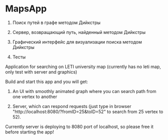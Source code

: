 MapsApp
=======


1) Поиск путей в графе методом Дийкстры

2) Сервер, возвращающий путь, найденный методом Дийкстры

3) Графический интерфейс для визуализации поиска методом Дийкстры

4) Тесты


Application for searching on LETI university map (currently has no leti map, only test with server and graphics)

Build and start this app and you will get:

1) An UI with smoothly animated graph where you can search path from one vertex to another

2) Server, which can respond requests (just type in browser "http://localhost:8080/?fromID=25&toID=52" to search from 25 vertex to 52).

Currently server is deploying to 8080 port of localhost, so please free it before starting the app!


